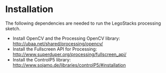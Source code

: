 # Installation

The following dependencies are needed to run the LegoStacks processing sketch.

* Install OpenCV and the Processing OpenCV library: http://ubaa.net/shared/processing/opencv/
* Install the Fullscreen API for Processing: http://www.superduper.org/processing/fullscreen_api/
* Install the ControlP5 library: http://www.sojamo.de/libraries/controlP5/#installation


